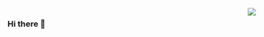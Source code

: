 <img align='right' src="https://github-readme-stats-git-masterrstaa-rickstaa.vercel.app/api?username=MaxXSoft&hide_border=true&show_icons=true&theme=dark">

### Hi there 👋

<!--
**SamBillon/SamBillon** is a ✨ _special_ ✨ repository because its `README.md` (this file) appears on your GitHub profile.

Here are some ideas to get you started:

- 🔭 I’m currently working on ...
- 🌱 I’m currently learning ...
- 👯 I’m looking to collaborate on ...
- 🤔 I’m looking for help with ...
- 💬 Ask me about ...
- 📫 How to reach me: ...
- 😄 Pronouns: ...
- ⚡ Fun fact: ...
-->
